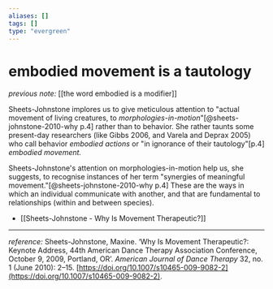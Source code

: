 ```yaml
---
aliases: []
tags: []
type: "evergreen"
---
```


# embodied movement is a tautology

_previous note:_ [[the word embodied is a modifier]]

Sheets-Johnstone implores us to give meticulous attention to "actual movement of living creatures, to _morphologies-in-motion_"[@sheets-johnstone-2010-why p.4] rather than to behavior. She rather taunts some present-day researchers (like Gibbs 2006, and Varela and Deprax 2005) who call behavior _embodied actions_ or "in ignorance of their tautology"[p.4] _embodied movement._

Sheets-Johnstone's attention on morphologies-in-motion help us, she suggests, to recognise instances of her term "synergies of meaningful movement."[@sheets-johnstone-2010-why p.4] These are the ways in which an individual communicate with another, and that are fundamental to relationships (within and between species).

- [[Sheets-Johnstone - Why Is Movement Therapeutic?]]

---

_reference:_ Sheets-Johnstone, Maxine. ‘Why Is Movement Therapeutic?: Keynote Address, 44th American Dance Therapy Association Conference, October 9, 2009, Portland, OR’. _American Journal of Dance Therapy_ 32, no. 1 (June 2010): 2–15. [https://doi.org/10.1007/s10465-009-9082-2](https://doi.org/10.1007/s10465-009-9082-2).



